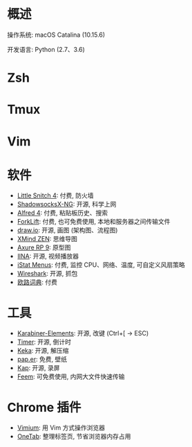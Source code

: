 # 概述

操作系统: macOS Catalina (10.15.6)

开发语言: Python (2.7、3.6)


# Zsh


# Tmux


# Vim


# 软件

- [Little Snitch 4](https://www.obdev.at/products/littlesnitch/index.html): 付费, 防火墙
- [ShadowsocksX-NG](https://github.com/shadowsocks/ShadowsocksX-NG/releases): 开源, 科学上网
- [Alfred 4](https://www.alfredapp.com/): 付费, 粘贴板历史、搜索
- [ForkLift](https://binarynights.com/): 付费, 也可免费使用, 本地和服务器之间传输文件
- [draw.io](https://github.com/jgraph/drawio): 开源, 画图 (架构图、流程图)
- [XMind ZEN](https://www.xmind.net/xmind2020/): 思维导图
- [Axure RP 9](https://www.axure.com/): 原型图
- [IINA](https://github.com/iina/iina): 开源, 视频播放器
- [iStat Menus](https://bjango.com/mac/istatmenus/): 付费, 监控 CPU、网络、温度, 可自定义风扇策略
- [Wireshark](https://github.com/wireshark/wireshark): 开源, 抓包
- [欧路词典](https://www.eudic.net/v4/en/app/eudic): 付费


# 工具

- [Karabiner-Elements](https://karabiner-elements.pqrs.org/): 开源, 改键 (Ctrl+[ -> ESC)
- [Timer](https://github.com/michaelvillar/timer-app): 开源, 倒计时
- [Keka](https://github.com/aonez/Keka): 开源, 解压缩
- [pap.er](https://paper.meiyuan.in/): 免费, 壁纸
- [Kap](https://github.com/wulkano/Kap): 开源, 录屏
- [Feem](https://feem.io/): 可免费使用, 内网大文件快速传输


# Chrome 插件

- [Vimium](https://chrome.google.com/webstore/detail/vimium/dbepggeogbaibhgnhhndojpepiihcmeb?hl=zh-CN): 用 Vim 方式操作浏览器
- [OneTab](https://chrome.google.com/webstore/detail/onetab/chphlpgkkbolifaimnlloiipkdnihall?hl=zh-CN): 整理标签页, 节省浏览器内存占用
